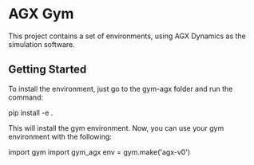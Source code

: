 # AGX Gym

This project contains a set of environments, using AGX Dynamics as the simulation software.

## Getting Started

To install the environment, just go to the gym-agx folder and run the command:

pip install -e .

This will install the gym environment. Now, you can use your gym environment with the following:

import gym
import gym_agx
env = gym.make('agx-v0')
